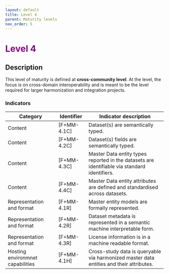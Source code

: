 ```yaml
---
layout: default
title: Level 4
parent: Maturity levels
nav_order: 5
---
```


# <span style="color:purple;font-weight:bold">Level 4</span>

## Description

This level of maturity is defined at **cross-community level**. At the level, the focus is on cross-domain interoperability and is meant to be the level required for larger harmonization and integration projects.

### Indicators

| Category | Identifier | Indicator description |
| -------- | ---------- | ---------------------- |
| Content | [F+MM-4.1C] | Dataset(s) are semantically typed. |
| Content | [F+MM-4.2C] | Dataset(s) fields are semantically typed. |
| Content | [F+MM-4.3C] | Master Data entity types reported in the datasets are identifiable via standard identifiers. |
| Content | [F+MM-4.4C] | Master Data entity attributes are defined and standardised across datasets. |
| Representation and format |  [F+MM-4.1R] | Master entity models are formally represented. |
| Representation and format |  [F+MM-4.2R] | Dataset metadata is represented in a semantic machine interpretable form. |
| Representation and format |  [F+MM-4.3R] | License information is in a machine readable format. |
| Hosting environmnet capabilities | [F+MM-4.1H] | Cross-study data is queryable via harmonized master data entities and their attributes. |

